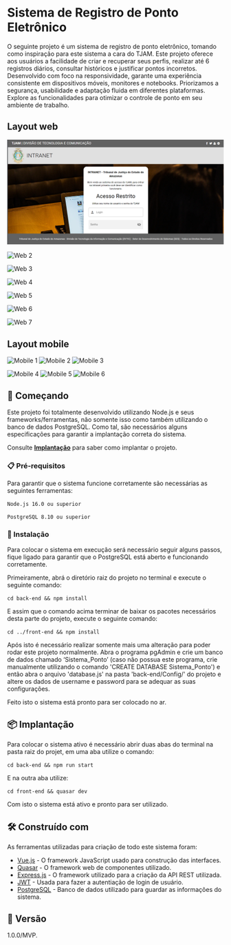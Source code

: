 # Sistema de Registro de Ponto Eletrônico

O seguinte projeto é um sistema de registro de ponto eletrônico, tomando como inspiração para este sistema a cara do TJAM. Este projeto oferece aos usuários a facilidade de criar e recuperar seus perfis, realizar até 6 registros diários, consultar históricos e justificar pontos incorretos. Desenvolvido com foco na responsividade, garante uma experiência consistente em dispositivos móveis, monitores e notebooks. Priorizamos a segurança, usabilidade e adaptação fluida em diferentes plataformas. Explore as funcionalidades para otimizar o controle de ponto em seu ambiente de trabalho.

## Layout web

![Web 1](https://github.com/santosdp/Sistema-de-Registro-de-Ponto/blob/main/exemplo/web1.png)

![Web 2](https://github.com/santosdp/Sistema-de-Registro-de-Ponto/main/exemplo/web2.png)

![Web 3](https://github.com/santosdp/Sistema-de-Registro-de-Ponto/main/exemplo/web3.png)

![Web 4](https://github.com/santosdp/Sistema-de-Registro-de-Ponto/main/exemplo/web4.png)

![Web 5](https://github.com/santosdp/Sistema-de-Registro-de-Ponto/main/exemplo/web5.png)

![Web 6](https://github.com/santosdp/Sistema-de-Registro-de-Ponto/main/exemplo/web6.png)

![Web 7](https://github.com/santosdp/Sistema-de-Registro-de-Ponto/main/exemplo/web7.png)

## Layout mobile

![Mobile 1](https://github.com/santosdp/Sistema-de-Registro-de-Ponto/main/exemplo/mobile1.png) ![Mobile 2](https://github.com/santosdp/Sistema-de-Registro-de-Ponto/main/exemplo/mobile2.png) ![Mobile 3](https://github.com/santosdp/Sistema-de-Registro-de-Ponto/main/exemplo/mobile3.png)

![Mobile 4](https://github.com/santosdp/Sistema-de-Registro-de-Ponto/main/exemplo/mobile4.png) ![Mobile 5](https://github.com/santosdp/Sistema-de-Registro-de-Ponto/main/exemplo/mobile5.png) ![Mobile 6](https://github.com/santosdp/Sistema-de-Registro-de-Ponto/main/exemplo/mobile6.png)

## 🚀 Começando

Este projeto foi totalmente desenvolvido utilizando Node.js e seus frameworks/ferramentas, não somente isso como também utilizando o banco de dados PostgreSQL. Como tal, são necessários alguns especificações para garantir a implantação correta do sistema.

Consulte **[Implantação](#-implanta%C3%A7%C3%A3o)** para saber como implantar o projeto.

### 📋 Pré-requisitos

Para garantir que o sistema funcione corretamente são necessárias as seguintes ferramentas:

```
Node.js 16.0 ou superior
```
```
PostgreSQL 8.10 ou superior
```

### 🔧 Instalação

Para colocar o sistema em execução será necessário seguir alguns passos, fique ligado para garantir que o PostgreSQL está aberto e funcionando corretamente.

Primeiramente, abrá o diretório raiz do projeto no terminal e execute o seguinte comando:

```
cd back-end && npm install
```

E assim que o comando acima terminar de baixar os pacotes necessários desta parte do projeto, execute o seguinte comando:

```
cd ../front-end && npm install
```

Após isto é necessário realizar somente mais uma alteração para poder rodar este projeto normalmente. Abra o programa pgAdmin e crie um banco de dados chamado ‘Sistema_Ponto’ (caso não possua este programa, crie manualmente utilizando o comando 'CREATE DATABASE Sistema_Ponto') e então abra o arquivo 'database.js' na pasta 'back-end/Config/' do projeto e altere os dados de username e password para se adequar as suas configurações.

Feito isto o sistema está pronto para ser colocado no ar.

## 📦 Implantação

Para colocar o sistema ativo é necessário abrir duas abas do terminal na pasta raiz do projet, em uma aba utilize o comando:

```
cd back-end && npm run start
```

E na outra aba utilize:

```
cd front-end && quasar dev
```

Com isto o sistema está ativo e pronto para ser utilizado.

## 🛠️ Construído com

As ferramentas utilizadas para criação de todo este sistema foram:

* [Vue.js](https://vuejs.org/) - O framework JavaScript usado para construção das interfaces.
* [Quasar](https://quasar.dev/) - O framework web de componentes utilizado.
* [Express.js](https://expressjs.com/) - O framework utilizado para a criação da API REST utilizada.
* [JWT](https://jwt.io/) - Usada para fazer a autentiação de login de usuário.
* [PostgreSQL](https://www.postgresql.org/) - Banco de dados utilizado para guardar as informações do sistema.

## 📌 Versão

1.0.0/MVP. 
